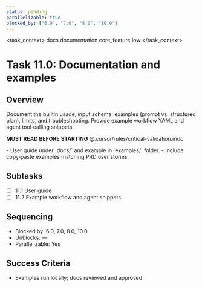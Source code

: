 ```yaml
---
status: pending
parallelizable: true
blocked_by: ["6.0", "7.0", "8.0", "10.0"]
---
```


<task_context>
<domain>docs</domain>
<type>documentation</type>
<scope>core_feature</scope>
<complexity>low</complexity>
<dependencies></dependencies>
<unblocks></unblocks>
</task_context>

# Task 11.0: Documentation and examples

## Overview

Document the builtin usage, input schema, examples (prompt vs. structured plan), limits, and troubleshooting. Provide example workflow YAML and agent tool‑calling snippets.

<import>**MUST READ BEFORE STARTING** @.cursor/rules/critical-validation.mdc</import>

<requirements>
- User guide under `docs/` and example in `examples/` folder.
- Include copy‑paste examples matching PRD user stories.
</requirements>

## Subtasks

- [ ] 11.1 User guide
- [ ] 11.2 Example workflow and agent snippets

## Sequencing

- Blocked by: 6.0, 7.0, 8.0, 10.0
- Unblocks: —
- Parallelizable: Yes

## Success Criteria

- Examples run locally; docs reviewed and approved
